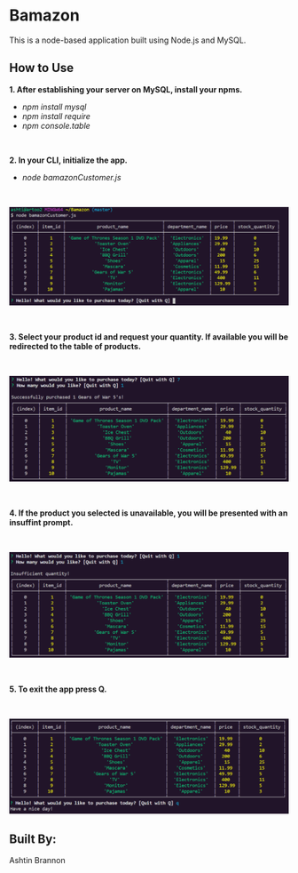 # Bamazon
This is a node-based application built using Node.js and MySQL.

## How to Use

**1. After establishing your server on MySQL, install your npms.** 
* *npm install mysql*
* *npm install require*
* *npm console.table*

<br>

**2. In your CLI, initialize the app.**
 * *node bamazonCustomer.js*
 <br>
 
![](https://github.com/ashtinannb/Bamazon/blob/master/init.png?raw=true)

<br>

**3. Select your product id and request your quantity. If available you will be redirected to the table of products.**

<br>

![](https://github.com/ashtinannb/Bamazon/blob/master/success.png?raw=true)

<br>

**4. If the product you selected is unavailable, you will be presented with an insuffint prompt.** 

<br>

![](https://github.com/ashtinannb/Bamazon/blob/master/failPNG.PNG?raw=true)

<br>

**5. To exit the app press Q.**

<br>

![](https://github.com/ashtinannb/Bamazon/blob/master/quit.PNG?raw=true)

## Built By:
Ashtin Brannon
